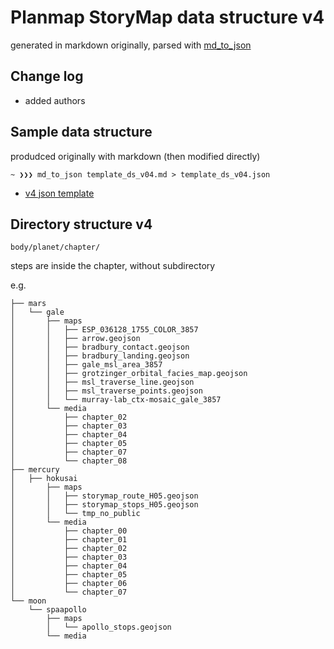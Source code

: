 # Planmap StoryMap data structure v4

generated in markdown originally, parsed with [md_to_json](https://github.com/njvack/markdown-to-json)

## Change log

- added authors

## Sample data structure

produdced originally with markdown (then modified directly)

```
~ ❯❯❯ md_to_json template_ds_v04.md > template_ds_v04.json
```

* [ v4 json template](template_ds_v04.json)

## Directory structure v4

```body/planet/chapter/```

steps are inside the chapter, without subdirectory

e.g.

```
├── mars
│   └── gale
│       ├── maps
│       │   ├── ESP_036128_1755_COLOR_3857
│       │   ├── arrow.geojson
│       │   ├── bradbury_contact.geojson
│       │   ├── bradbury_landing.geojson
│       │   ├── gale_msl_area_3857
│       │   ├── grotzinger_orbital_facies_map.geojson
│       │   ├── msl_traverse_line.geojson
│       │   ├── msl_traverse_points.geojson
│       │   └── murray-lab_ctx-mosaic_gale_3857 
│       └── media
│           ├── chapter_02
│           ├── chapter_03
│           ├── chapter_04
│           ├── chapter_05
│           ├── chapter_07
│           └── chapter_08
├── mercury
│   ├── hokusai
│       ├── maps
│       │   ├── storymap_route_H05.geojson
│       │   ├── storymap_stops_H05.geojson
│       │   └── tmp_no_public
│       └── media
│           ├── chapter_00
│           ├── chapter_01
│           ├── chapter_02
│           ├── chapter_03
│           ├── chapter_04
│           ├── chapter_05
│           ├── chapter_06
│           └── chapter_07
└── moon
    └── spaapollo
        ├── maps
        │   └── apollo_stops.geojson
        └── media
```
